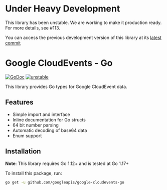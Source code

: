 
# Under Heavy Development

This library has been unstable. We are working to make it production ready. For more details, see #113.

You can access the previous development version of this library at its
[latest commit](https://github.com/googleapis/google-cloudevents-go/tree/eabc4f975145db6a8a482109a9ec11ee8724dfb5/)

# Google CloudEvents - Go

[![GoDoc](https://img.shields.io/badge/go-documentation-blue.svg?style=flat-square)](https://pkg.go.dev/mod/github.com/googleapis/google-cloudevents-go) [![unstable](http://badges.github.io/stability-badges/dist/unstable.svg)](http://github.com/badges/stability-badges)

This library provides Go types for Google CloudEvent data.

## Features

- Simple import and interface
- Inline documentation for Go structs
- 64 bit number parsing
- Automatic decoding of base64 data
- Enum support

## Installation

**Note**: This library requires Go 1.12+ and is tested at Go 1.17+

To install this package, run:

``` sh
go get -u github.com/googleapis/google-cloudevents-go
```
